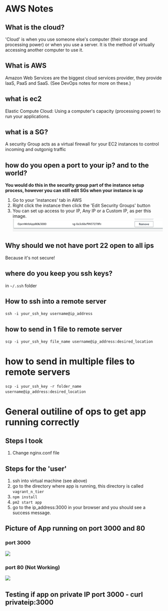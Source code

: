 # AWS Notes

## What is the cloud?
'Cloud' is when you use someone else's computer (their storage and processing power) or when you use a server. It is the method of virtually accessing another computer to use it. 
## What is AWS
Amazon Web Services are the biggest cloud services provider, they provide IaaS, PaaS and SaaS. (See DevOps notes for more on these.)
## what is ec2
Elastic Compute Cloud: Using a computer's capacity (processing power) to run your applications. 
## what is a SG? 
A security Group acts as a virtual firewall for your EC2 instances to control incoming and outgonig traffic
## how do you open a port to your ip? and to the world?
__You would do this in the security group part of the instance setup process, however you can still edit SGs when your instance is up__
1. Go to your 'instances' tab in AWS 
2. Right click the instance then click the 'Edit Security Groups' button
3. You can set up access to your IP, Any IP or a Custom IP, as per this image. 
![](SG.png)

## Why should we not have port 22 open to all ips
Because it's not secure! 
## where do you keep you ssh keys?
in `~/.ssh` folder
## How to ssh into a remote server
`ssh -i your_ssh_key username@ip_address`

## how to send in 1 file to remote server
`scp -i your_ssh_key file_name username@ip_address:desired_location`
# how to send in multiple files to remote servers
`scp -i your_ssh_key -r folder_name username@ip_address:desired_location`

# General outiline of ops to get app running correctly
## Steps I took 
1. Change nginx.conf file
## Steps for the 'user' 
1. ssh into virtual machine (see above)
2. go to the directory where app is running, this directory is called `vagrant_n_tier`
3. `npm install` 
4. `pm2 start app`
5. go to the ip_address:3000 in your browser and you should see a success message. 
## Picture of App running on port 3000 and 80
### port 3000
![](https://media.discordapp.net/attachments/770295530336288770/783727291594309692/unknown.png?width=1206&height=742)
### port 80 (Not Working)
![](https://media.discordapp.net/attachments/770295530336288770/783727455868682290/unknown.png)

## Testing if app on private IP port 3000 - curl privateip:3000

